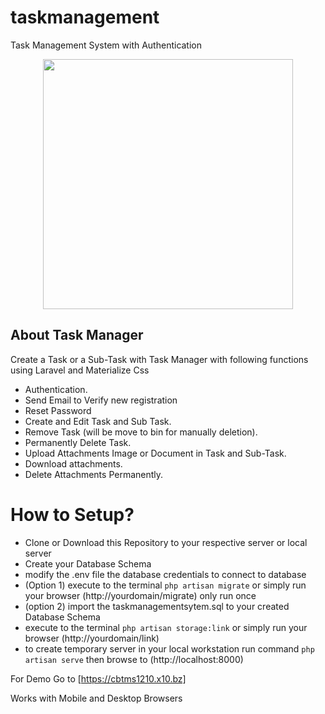 # taskmanagement
Task Management System with Authentication
<p align="center"><a href="https://cbtms1210.x10.bz" target="_blank"><img src="https://cbtms1210.x10.bz/storage/logo.png" width="400"></a></p>

<!--<p align="center">
<a href="https://travis-ci.org/laravel/framework"><img src="https://travis-ci.org/laravel/framework.svg" alt="Build Status">1.0.2</a>
<a href="https://packagist.org/packages/laravel/framework"><img src="https://poser.pugx.org/laravel/framework/d/total.svg" alt="Total Downloads"></a>
<a href="https://packagist.org/packages/laravel/framework"><img src="https://poser.pugx.org/laravel/framework/v/stable.svg" alt="Latest Stable Version"></a>
<a href="https://packagist.org/packages/laravel/framework"><img src="https://poser.pugx.org/laravel/framework/license.svg" alt="License"></a>
</p>-->

## About Task Manager

Create a Task or a Sub-Task with Task Manager with following functions using Laravel and Materialize Css

- Authentication.
- Send Email to Verify new registration
- Reset Password
- Create and Edit Task and Sub Task.
- Remove Task (will be move to bin for manually deletion).
- Permanently Delete Task.
- Upload Attachments Image or Document in Task and Sub-Task.
- Download attachments.
- Delete Attachments Permanently.

<h1>How to Setup?</h1>

- Clone or Download this Repository to your respective server or local server
- Create your Database Schema
- modify the .env file the database credentials to connect to database
- (Option 1) execute to the terminal <code>php artisan migrate</code> or simply run your browser (http://yourdomain/migrate) only run once
- (option 2) import the taskmanagementsytem.sql to your created Database Schema
- execute to the terminal <code>php artisan storage:link</code> or simply run your browser (http://yourdomain/link)
- to create temporary server in your local workstation run command <code>php artisan serve</code> then browse to (http://localhost:8000)

For Demo Go to [https://cbtms1210.x10.bz] 

Works with Mobile and Desktop Browsers
